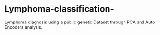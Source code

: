# Lymphoma-classification-

Lymphoma diagnosis using a public genetic Dataset through PCA and Auto Encoders analysis. 
